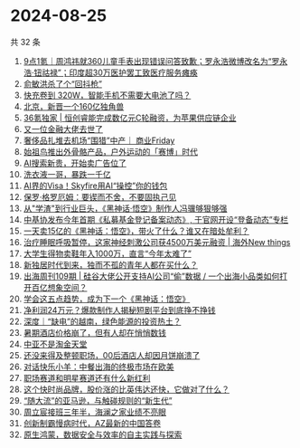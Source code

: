 # 2024-08-25

共 32 条

<!-- BEGIN 36KR -->
<!-- 最后更新时间 2024-08-25 04:01:13 +0800 -->
1. [9点1氪｜周鸿祎就360儿童手表出现错误问答致歉；罗永浩微博改名为“罗永浩·钮祜禄”；印度超30万医护罢工致医疗服务瘫痪](https://36kr.com/p/2919454512437890)
1. [俞敏洪杀了个“回抖枪”](https://36kr.com/p/2919689334266759)
1. [快充卷到 320W，智能手机不需要大电池了吗？](https://36kr.com/p/2919632145177476)
1. [北京，新晋一个160亿独角兽](https://36kr.com/p/2919631255460480)
1. [36氪独家 | 恒创睿能完成数亿元C轮融资，为苹果供应链企业](https://36kr.com/p/2919488675191686)
1. [又一位金融大佬去世了](https://36kr.com/p/2919874147195782)
1. [奢侈品扎堆去机场“围猎”中产｜ 商业Friday](https://36kr.com/p/2911817500007299)
1. [始祖鸟推出外骨骼产品，户外运动的「赛博」时代](https://36kr.com/p/2919491161348743)
1. [AI搜索新贵，开始卖广告位了](https://36kr.com/p/2918813188529281)
1. [洗衣液一哥，暴跌一千亿](https://36kr.com/p/2918813152894338)
1. [AI界的Visa！Skyfire用AI“操控”你的钱包](https://36kr.com/p/2918828623256705)
1. [保罗·格罗厄姆：要锲而不舍，不要固执己见](https://36kr.com/p/2909645549165441)
1. [从"学渣"到行业巨头，《黑神话·悟空》制作人冯骥够狠够强](https://36kr.com/p/2918245235170438)
1. [中基协发布今年首期《私募基金登记备案动态》, 于官网开设“登备动态”专栏](https://36kr.com/p/2919712676551303)
1. [一天卖15亿的《黑神话：悟空》，带火了什么？谁又在暗处牟利？](https://36kr.com/p/2916716145007744)
1. [治疗睡眠呼吸暂停，这家神经刺激公司获4500万美元融资 | 海外New things](https://36kr.com/p/2919834796923781)
1. [大学生得物卖鞋年入1000万，直言“今年太难了”](https://36kr.com/p/2918932977180033)
1. [新独居时代到来，独而不孤的青年人都在买什么？](https://36kr.com/p/2918610687614344)
1. [出海周刊109期 | 硅谷大佬公开支持AI公司“偷”数据 / 一个出海小品类如何打开百亿想象空间？](https://36kr.com/p/2919533852105603)
1. [学会这五点趋势，成为下一个《黑神话：悟空》](https://36kr.com/p/2918517273730181)
1. [净利润24万元？爆款制作人揭秘短剧平台到底挣不挣钱](https://36kr.com/p/2864324040350594)
1. [深度｜“缺电”的越南，绿色能源的投资热土？](https://36kr.com/p/2913959932877954)
1. [暑期酒店价格崩了，但有人却在悄悄数钱](https://36kr.com/p/2912527631637124)
1. [中亚不是淘金天堂](https://36kr.com/p/2888864106765448)
1. [还没来得及整顿职场，00后酒店人却因月饼崩溃了](https://36kr.com/p/2917946073602695)
1. [对话快乐小羊：中餐出海的终极市场在欧美](https://36kr.com/p/2864378624252295)
1. [职场赛道和明星赛道还有什么新红利](https://36kr.com/p/2916096474946944)
1. [这个快时尚品牌，股价涨的比英伟达还快，它做对了什么？](https://36kr.com/p/2858945355127686)
1. [“随大流”的亚马逊，与触碰规则的“新生代”](https://36kr.com/p/2918708720115073)
1. [周立宸接班三年半，海澜之家业绩不亮眼](https://36kr.com/p/2918892876012935)
1. [创新制霸慢病时代，AZ最新的中国答卷](https://36kr.com/p/2918441644727685)
1. [原生鸿蒙，数据安全与效率的自主实践与探索](https://36kr.com/p/2917052404767624)
<!-- END 36KR -->